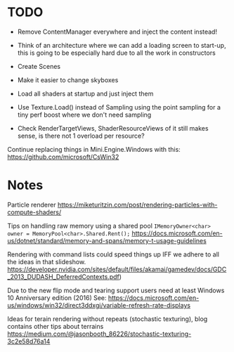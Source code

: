 # TODO

- Remove ContentManager everywhere and inject the content instead!

- Think of an architecture where we can add a loading screen to start-up, this is going to be especially hard due to all the work in constructors
- Create Scenes
- Make it easier to change skyboxes
- Load all shaders at startup and just inject them

- Use Texture.Load() instead of Sampling using the point sampling for a tiny perf boost where we don't need sampling

- Check RenderTargetViews, ShaderResourceViews of it still makes sense, is there not 1 overload per resource?

Continue replacing things in Mini.Engine.Windows with this: https://github.com/microsoft/CsWin32

# Notes
Particle renderer
https://miketuritzin.com/post/rendering-particles-with-compute-shaders/

Tips on handling raw memory using a shared pool `IMemoryOwner<char> owner = MemoryPool<char>.Shared.Rent();`
https://docs.microsoft.com/en-us/dotnet/standard/memory-and-spans/memory-t-usage-guidelines

Rendering with command lists could speed things up IFF we adhere to all the ideas in that slideshow.
https://developer.nvidia.com/sites/default/files/akamai/gamedev/docs/GDC_2013_DUDASH_DeferredContexts.pdf)

Due to the new flip mode and tearing support users need at least Windows 10 Anniversary edition (2016)
See: https://docs.microsoft.com/en-us/windows/win32/direct3ddxgi/variable-refresh-rate-displays

Ideas for terain rendering without repeats (stochastic texturing), blog contains other tips about terrains
https://medium.com/@jasonbooth_86226/stochastic-texturing-3c2e58d76a14